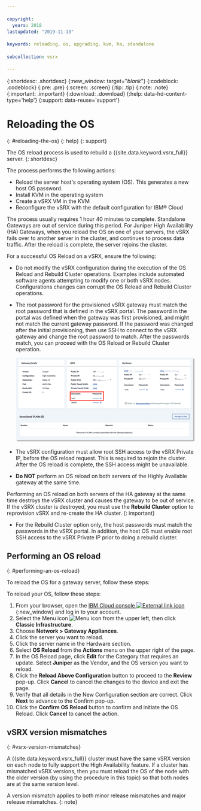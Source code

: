 ```yaml
---

copyright:
  years: 2018
lastupdated: "2019-11-13"

keywords: reloading, os, upgrading, kvm, ha, standalone

subcollection: vsrx

---
```


{:shortdesc: .shortdesc}
{:new_window: target="_blank_"}
{:codeblock: .codeblock}
{:pre: .pre}
{:screen: .screen}
{:tip: .tip}
{:note: .note}
{:important: .important}
{:download: .download}
{:help: data-hd-content-type='help'}
{:support: data-reuse='support'}

# Reloading the OS
{: #reloading-the-os}
{: help}
{: support}

The OS reload process is used to rebuild a {{site.data.keyword.vsrx_full}} server.
{: shortdesc}

The process performs the following actions:

* Reload the server host's operating system (OS). This generates a new host OS password.
* Install KVM in the operating system
* Create a vSRX VM in the KVM
* Reconfigure the vSRX with the default configuration for IBM® Cloud

The process usually requires 1 hour 40 minutes to complete. Standalone Gateways are out of service during this period. For Juniper High Availability (HA) Gateways, when you reload the OS on one of your servers, the vSRX fails over to another server in the cluster, and continues to process data traffic. After the reload is complete, the server rejoins the cluster.

For a successful OS Reload on a vSRX, ensure the following:

* Do not modify the vSRX configuration during the execution of the OS Reload and Rebuild Cluster operations. Examples include automated software agents attempting to modify one or both vSRX nodes. Configurations changes can corrupt the OS Reload and Rebuild Cluster operations.

* The root password for the provisioned vSRX gateway must match the root password that is defined in the vSRX portal. The password in the portal was defined when the gateway was first provisioned, and might not match the current gateway password. If the password was changed after the initial provisioning, then use SSH to connect to the vSRX gateway and change the root password to match. After the passwords match, you can proceed with the OS Reload or Rebuild Cluster operation.

  ![vSRX Password](images/gw-vsrx-password.png "vSRX Password")

* The vSRX configuration must allow root SSH access to the vSRX Private IP, before the OS reload request. This is required to rejoin the cluster. After the OS reload is complete, the SSH access might be unavailable.

* **Do NOT** perform an OS reload on both servers of the Highly Available gateway at the same time.

Performing an OS reload on both servers of the HA gateway at the same time destroys the vSRX cluster and causes the gateway to be out of service. If the vSRX cluster is destroyed, you must use the **Rebuild Cluster** option to reprovision vSRX and re-create the HA cluster.
{: important}

* For the Rebuild Cluster option only, the host passwords must match the passwords in the vSRX portal. In addition, the host OS must enable root SSH access to the vSRX Private IP prior to doing a rebuild cluster.

## Performing an OS reload
{: #performing-an-os-reload}

To reload the OS for a gateway server, follow these steps:

To reload your OS, follow these steps:

1. From your browser, open the [IBM Cloud console ![External link icon](../../icons/launch-glyph.svg "External link icon")](https://cloud.ibm.com){:new_window} and log in to your account.
2. Select the Menu icon ![Menu icon](../../icons/icon_hamburger.svg) from the upper left, then click **Classic Infrastructure**.
3. Choose **Network > Gateway Appliances**.
4. Click the server you want to reload.
5. Click the server name in the Hardware section.
4. Select **OS Reload** from the **Actions** menu on the upper right of the page.
5. In the OS Reload page, click **Edit** for the Category that requires an update. Select **Juniper** as the Vendor, and the OS version you want to reload.
6. Click the **Reload Above Configuration** button to proceed to the **Review** pop-up. Click **Cancel** to cancel the changes to the device and exit the page.
7. Verify that all details in the New Configuration section are correct. Click **Next** to advance to the Confirm pop-up.
8. Click the **Confirm OS Reload** button to confirm and initiate the OS Reload. Click **Cancel** to cancel the action.

## vSRX version mismatches
{: #vsrx-version-mismatches}

A {{site.data.keyword.vsrx_full}} cluster must have the same vSRX version on each node to fully support the High Availability feature. If a cluster has mismatched vSRX versions, then you must reload the OS of the node with the older version (by using the procedure in this topic) so that both nodes are at the same version level.

A version mismatch applies to both minor release mismatches and major release mismatches.
{: note}
